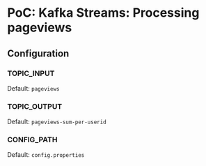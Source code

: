 # PoC: Kafka Streams: Processing pageviews

## Configuration

### TOPIC_INPUT
Default: `pageviews`

### TOPIC_OUTPUT
Default: `pageviews-sum-per-userid`

### CONFIG_PATH
Default: `config.properties`

